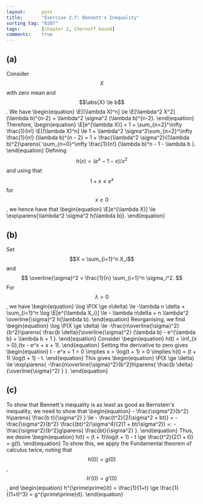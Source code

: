 ```yaml
---
layout:      post
title:       "Exercise 2.7: Bennett's Inequality"
sorting_tag: "0207"
tags:        [chapter 2, Chernoff bound]
comments:    true
---
```


## (a)

Consider $$X$$ with zero mean and $$\abs{X} \le b$$.
We have
\begin{equation}
    \E[(\lambda X)^n]
    \le \E[\lambda^2 X^2] (\lambda b)^{n-2}
    = \lambda^2 \sigma^2 (\lambda b)^{n-2}.
\end{equation}
Therefore,
\begin{equation}
    \E[e^{\lambda X}]
    = 1 + \sum_{n=2}^\infty \frac{1}{n!} \E[(\lambda X)^n]
    \le 1 + \lambda^2 \sigma^2\sum_{n=2}^\infty \frac{1}{n!} (\lambda b)^{n - 2}
    = 1 + \frac{\lambda^2 \sigma^2}{(\lambda b)^2}\parens{
        \sum_{n=0}^\infty \frac{1}{n!} (\lambda b)^n
        - 1
        - \lambda b
    }.
\end{equation}
Defining $$h(x) = (e^x - 1 - x)/x^2$$ and using that $$1 + x\le e^x$$ for $$x \ge 0$$, we hence have that
\begin{equation}
    \E[e^{\lambda X}] \le \exp\parens{\lambda^2 \sigma^2 h(\lambda b)}.
\end{equation}

## (b)

Set $$X = \sum_{i=1}^n X_i$$ and
$$
    \overline{\sigma}^2 = \frac{1}{n} \sum_{i=1}^n \sigma_i^2.
$$
For $$\lambda > 0$$, we have
\begin{equation}
    \log \P(X \ge n\delta)
    \le -\lambda n \delta + \sum_{i=1}^n \log \E[e^{\lambda X_i}]
    \le - \lambda n\delta + n \lambda^2 \overline{\sigma}^2 h(\lambda b).
\end{equation}
Reorganising, we find
\begin{equation}
    \log \P(X \ge \delta)
    \le -\frac{n\overline{\sigma}^2}{b^2}\parens{
        \frac{b \delta}{\overline{\sigma}^2} (\lambda b)
        - e^{\lambda b}
        + \lambda b
        + 1
    }.
\end{equation}
Consider
\begin{equation}
    h(t) = \inf_{x > 0}\,(tx - e^x + x + 1).
\end{equation}
Setting the derivative to zero gives
\begin{equation}
    t - e^x + 1 = 0
    \implies
    x = \log(t + 1) > 0
    \implies
    h(t)
    = (t + 1) \log(t + 1) - t.
\end{equation}
This gives
\begin{equation}
    \P(X \ge \delta) \le \exp\parens{
        -\frac{n\overline{\sigma}^2}{b^2}h\parens{
            \frac{b \delta}{\overline{\sigma}^2}
        }
    }.
\end{equation}

## (c)

To show that Bennett's inequality is as least as good as Bernstein's inequality, we need to show that
\begin{equation}
    - \frac{\sigma^2}{b^2}
    h\parens{
       \frac{b t}{\sigma^2}
    }
    \le - \frac{t^2}{2(\sigma^2 + bt)}
    = -\frac{\sigma^2}{b^2} \frac{(bt)^2/\sigma^4}{2(1 + bt/\sigma^2)}
    =: -\frac{\sigma^2}{b^2}g\parens{
        \frac{bt}{\sigma^2}
    }.
\end{equation}
Thus, we desire
\begin{equation}
    h(t) = (t + 1)\log(t + 1) - t \ge \frac{t^2}{2(1 + t)} = g(t).
\end{equation}
To show this, we apply the Fundamental theorem of calculus twice, noting that $$h(0)=g(0)$$, $$h'(0)=g'(0)$$, and
\begin{equation}
    h^{\prime\prime}(t)
    = \frac{1}{1+t}
    \ge \frac{1}{(1+t)^3}
    = g^{\prime\prime}(t).
\end{equation}